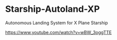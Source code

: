 # Starship-Autoland-XP
Autonomous Landing System for X Plane Starship

https://www.youtube.com/watch?v=wBW_3oggTTE
